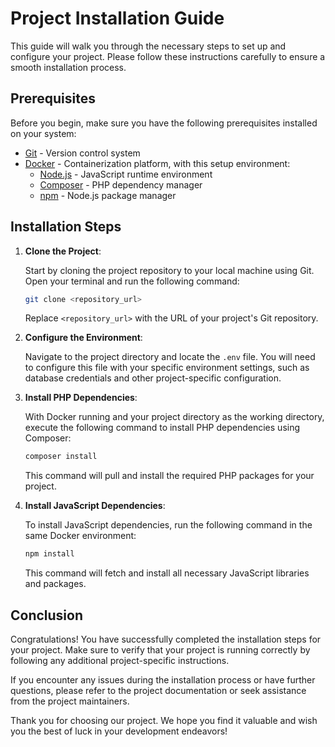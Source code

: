 # Project Installation Guide

This guide will walk you through the necessary steps to set up and configure your project. Please follow these instructions carefully to ensure a smooth installation process.

## Prerequisites

Before you begin, make sure you have the following prerequisites installed on your system:

- [Git](https://git-scm.com/) - Version control system
- [Docker](https://www.docker.com/) - Containerization platform, with this setup environment:
  - [Node.js](https://nodejs.org/) - JavaScript runtime environment
  - [Composer](https://getcomposer.org/) - PHP dependency manager
  - [npm](https://www.npmjs.com/) - Node.js package manager

## Installation Steps

1. **Clone the Project**:

   Start by cloning the project repository to your local machine using Git. Open your terminal and run the following command:

   ```bash
   git clone <repository_url>
   ```

   Replace `<repository_url>` with the URL of your project's Git repository.

2. **Configure the Environment**:

   Navigate to the project directory and locate the `.env` file. You will need to configure this file with your specific environment settings, such as database credentials and other project-specific configuration.

3. **Install PHP Dependencies**:

   With Docker running and your project directory as the working directory, execute the following command to install PHP dependencies using Composer:

   ```bash
   composer install
   ```

   This command will pull and install the required PHP packages for your project.

4. **Install JavaScript Dependencies**:

   To install JavaScript dependencies, run the following command in the same Docker environment:

   ```bash
   npm install
   ```

   This command will fetch and install all necessary JavaScript libraries and packages.

## Conclusion

Congratulations! You have successfully completed the installation steps for your project. Make sure to verify that your project is running correctly by following any additional project-specific instructions.

If you encounter any issues during the installation process or have further questions, please refer to the project documentation or seek assistance from the project maintainers.

Thank you for choosing our project. We hope you find it valuable and wish you the best of luck in your development endeavors!
